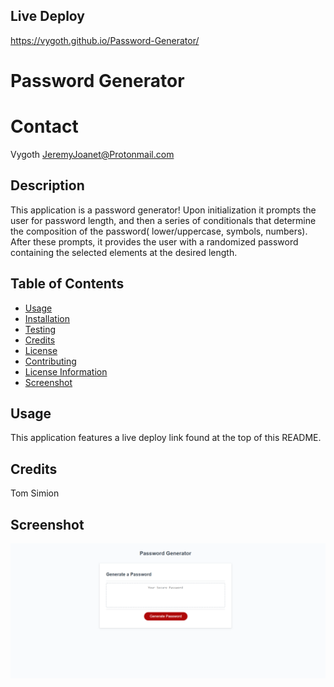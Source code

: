 ## Live Deploy
https://vygoth.github.io/Password-Generator/

# Password Generator

# Contact
Vygoth
JeremyJoanet@Protonmail.com

## Description
This application is a password generator! Upon initialization it prompts the user for password length, and then a series of conditionals that determine the composition of the password( lower/uppercase, symbols, numbers). After these prompts, it provides the user with a randomized password containing the selected elements at the desired length.

## Table of Contents
- [Usage](#Usage)
- [Installation](#Dependancies)
- [Testing](#Testing)
- [Credits](#Credits)
- [License](#License)
- [Contributing](#Contributing)
- [License Information](#LicenseInfo)
- [Screenshot](#Screenshot)

## Usage
This application features a live deploy link found at the top of this README.

## Credits
Tom Simion

## Screenshot
![screenshot](./Assets/Hw3-Screenshot.PNG)
